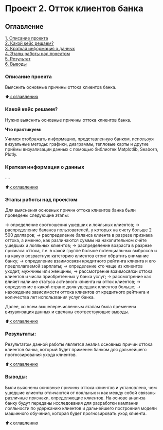 # Проект 2. Отток клиентов банка

## Оглавление
[1. Описание проекта](https://github.com/Ekaterina-1989/SF_Data_Science/blob/main/SkillFactory/PY_13_Визуализация%20данных/README.md#Описание-проекта)  
[2. Какой кейс решаем?](https://github.com/Ekaterina-1989/SF_Data_Science/blob/main/SkillFactory/PY_13_Визуализация%20данных/README.md#Какой-кейс-решаем)  
[3. Краткая информация о данных](https://github.com/Ekaterina-1989/SF_Data_Science/blob/main/SkillFactory/PY_13_Визуализация%20данных/README.md#Краткая-информация-о-данных)  
[4. Этапы работы над проектом](https://github.com/Ekaterina-1989/SF_Data_Science/blob/main/SkillFactory/PY_13_Визуализация%20данных/README.md#Этапы-работы-над-проектом)  
[5. Результат](https://github.com/Ekaterina-1989/SF_Data_Science/blob/main/SkillFactory/PY_13_Визуализация%20данных/README.md#Результат)  
[6. Выводы](https://github.com/Ekaterina-1989/SF_Data_Science/blob/main/SkillFactory/PY_13_Визуализация%20данных/README.md#Выводы)  

### Описание проекта
Выяснить основные причины оттока клиентов банка.

:arrow_up:[к оглавлению](https://github.com/Ekaterina-1989/SF_Data_Science/blob/main/SkillFactory/PY_13_Визуализация%20данных/README.md#Оглавление)  


### Какой кейс решаем?
Нужно выяснить основные причины оттока клиентов банка.

**Что практикуем:**

Учимся отображать информацию, представленную банком, используя визуальные методы: графики, диаграммы, тепловые карты и другие приёмы визуализации данных с помощью библиотек Matplotlib, Seaborn, Plotly.


### Краткая информация о данных
....

:arrow_up:[к оглавлению](https://github.com/Ekaterina-1989/SF_Data_Science/blob/main/SkillFactory/PY_13_Визуализация%20данных/README.md#Оглавление)  


### Этапы работы над проектом
Для выяснения основных причин оттока клиентов банка были проведены следующие этапы:

→ определение соотношения ушедших и лояльных клиентов;
→ распределение баланса пользователей, у которых на счету больше 2 500 долларов;
→ распределение баланса клиента в разрезе признака оттока, а именно, как различаются суммы на накопительном счёте ушедших и лояльных клиентов;
→ распределение возраста в разрезе признака оттока, т.е. в какой группе больше потенциальных выбросов и на какую возрастную категорию клиентов стоит обратить внимание банку;
→ определение взаимосвязи кредитного рейтинга клиента и его предполагаемой зарплаты;
→ определение кто чаще из клиентов уходит, мужчины или женщины;
→ рассмотрение взаимосвязи оттока клиентов и числа приобретённых у банка услуг;
→ рассмотрение как влияет наличие статуса активного клиента на отток клиентов;
→ определение в какой стране доля ушедших клиентов больше;
→ нахождение зависимости оттока клиентов от кредитного рейтинга и количества лет использвания услуг банка.

Далее, ко всем вышеперечисленным этапам была пременена визуализация данных и сделаны соотвествующие выводы.

:arrow_up:[к оглавлению](https://github.com/Ekaterina-1989/SF_Data_Science/blob/main/SkillFactory/PY_13_Визуализация%20данных/README.md#Оглавление)  


### Результаты:
Результатом данной работы является анализ основных причин оттока клиентов банка, который будет применен банком для дальнейшего прогнозирования ухода клиентов. 

:arrow_up:[к оглавлению](https://github.com/Ekaterina-1989/SF_Data_Science/blob/main/SkillFactory/PY_13_Визуализация%20данных/README.md#Оглавление)  


### Выводы:
Были выяснены основные причины оттока клиентов и установлено, чем ушедшие клиенты отличаются от лояльных и как между собой связаны различные признаки, определяющие клиентов. На основе анализа банку будут переданы исследования для разработки кампании лояльности по удержанию клиентов и дальнейшего построения модели машинного обучения, которая будет прогнозировать уход клиента.

:arrow_up:[к оглавлению](https://github.com/Ekaterina-1989/SF_Data_Science/blob/main/SkillFactory/PY_13_Визуализация%20данных/README.md#Оглавление)  